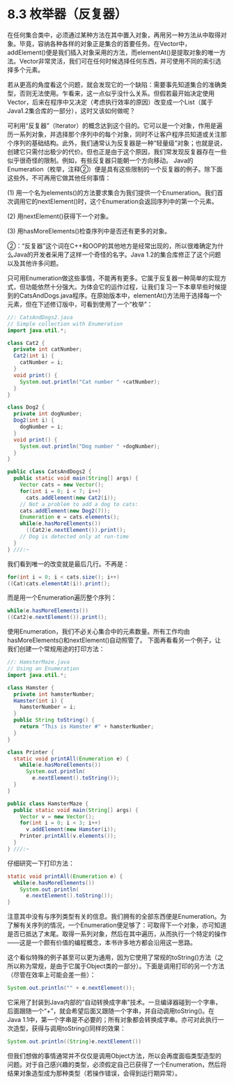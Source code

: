 # 8.3 枚举器（反复器）


在任何集合类中，必须通过某种方法在其中置入对象，再用另一种方法从中取得对象。毕竟，容纳各种各样的对象正是集合的首要任务。在Vector中，addElement()便是我们插入对象采用的方法，而elementAt()是提取对象的唯一方法。Vector非常灵活，我们可在任何时候选择任何东西，并可使用不同的索引选择多个元素。

若从更高的角度看这个问题，就会发现它的一个缺陷：需要事先知道集合的准确类型，否则无法使用。乍看来，这一点似乎没什么关系。但假若最开始决定使用Vector，后来在程序中又决定（考虑执行效率的原因）改变成一个List（属于Java1.2集合库的一部分），这时又该如何做呢？

可利用“反复器”（Iterator）的概念达到这个目的。它可以是一个对象，作用是遍历一系列对象，并选择那个序列中的每个对象，同时不让客户程序员知道或关注那个序列的基础结构。此外，我们通常认为反复器是一种“轻量级”对象；也就是说，创建它只需付出极少的代价。但也正是由于这个原因，我们常发现反复器存在一些似乎很奇怪的限制。例如，有些反复器只能朝一个方向移动。
Java的Enumeration（枚举，注释②）便是具有这些限制的一个反复器的例子。除下面这些外，不可再用它做其他任何事情：

(1) 用一个名为elements()的方法要求集合为我们提供一个Enumeration。我们首次调用它的nextElement()时，这个Enumeration会返回序列中的第一个元素。

(2) 用nextElement()获得下一个对象。

(3) 用hasMoreElements()检查序列中是否还有更多的对象。

②：“反复器”这个词在C++和OOP的其他地方是经常出现的，所以很难确定为什么Java的开发者采用了这样一个奇怪的名字。Java 1.2的集合库修正了这个问题以及其他许多问题。

只可用Enumeration做这些事情，不能再有更多。它属于反复器一种简单的实现方式，但功能依然十分强大。为体会它的运作过程，让我们复习一下本章早些时候提到的CatsAndDogs.java程序。在原始版本中，elementAt()方法用于选择每一个元素，但在下述修订版中，可看到使用了一个“枚举”：

``` java
//: CatsAndDogs2.java
// Simple collection with Enumeration
import java.util.*;

class Cat2 {
  private int catNumber;
  Cat2(int i) {
    catNumber = i;
  }
  void print() {
    System.out.println("Cat number " +catNumber);
  }
}

class Dog2 {
  private int dogNumber;
  Dog2(int i) {
    dogNumber = i;
  }
  void print() {
    System.out.println("Dog number " +dogNumber);
  }
}

public class CatsAndDogs2 {
  public static void main(String[] args) {
    Vector cats = new Vector();
    for(int i = 0; i < 7; i++)
      cats.addElement(new Cat2(i));
    // Not a problem to add a dog to cats:
    cats.addElement(new Dog2(7));
    Enumeration e = cats.elements();
    while(e.hasMoreElements())
      ((Cat2)e.nextElement()).print();
    // Dog is detected only at run-time
  }
} ///:~
```

我们看到唯一的改变就是最后几行。不再是：

``` java
for(int i = 0; i < cats.size(); i++)
((Cat)cats.elementAt(i)).print();
```

而是用一个Enumeration遍历整个序列：

``` java
while(e.hasMoreElements())
((Cat2)e.nextElement()).print();
```

使用Enumeration，我们不必关心集合中的元素数量。所有工作均由hasMoreElements()和nextElement()自动照管了。
下面再看看另一个例子，让我们创建一个常规用途的打印方法：

``` java
//: HamsterMaze.java
// Using an Enumeration
import java.util.*;

class Hamster {
  private int hamsterNumber;
  Hamster(int i) {
    hamsterNumber = i;
  }
  public String toString() {
    return "This is Hamster #" + hamsterNumber;
  }
}

class Printer {
  static void printAll(Enumeration e) {
    while(e.hasMoreElements())
      System.out.println(
        e.nextElement().toString());
  }
}

public class HamsterMaze {
  public static void main(String[] args) {
    Vector v = new Vector();
    for(int i = 0; i < 3; i++)
      v.addElement(new Hamster(i));
    Printer.printAll(v.elements());
  }
} ///:~
```

仔细研究一下打印方法：

``` java
static void printAll(Enumeration e) {
  while(e.hasMoreElements())
    System.out.println(
      e.nextElement().toString());
}
```

注意其中没有与序列类型有关的信息。我们拥有的全部东西便是Enumeration。为了解有关序列的情况，一个Enumeration便足够了：可取得下一个对象，亦可知道是否已抵达了末尾。取得一系列对象，然后在其中遍历，从而执行一个特定的操作——这是一个颇有价值的编程概念，本书许多地方都会沿用这一思路。

这个看似特殊的例子甚至可以更为通用，因为它使用了常规的toString()方法（之所以称为常规，是由于它属于Object类的一部分）。下面是调用打印的另一个方法（尽管在效率上可能会差一些）：

``` java
System.out.println("" + e.nextElement());
```

它采用了封装到Java内部的“自动转换成字串”技术。一旦编译器碰到一个字串，后面跟随一个“+”，就会希望后面又跟随一个字串，并自动调用toString()。在Java 1.1中，第一个字串是不必要的；所有对象都会转换成字串。亦可对此执行一次造型，获得与调用toString()同样的效果：

``` java
System.out.println((String)e.nextElement())
```

但我们想做的事情通常并不仅仅是调用Object方法，所以会再度面临类型造型的问题。对于自己感兴趣的类型，必须假定自己已获得了一个Enumeration，然后将结果对象造型成为那种类型（若操作错误，会得到运行期异常）。
